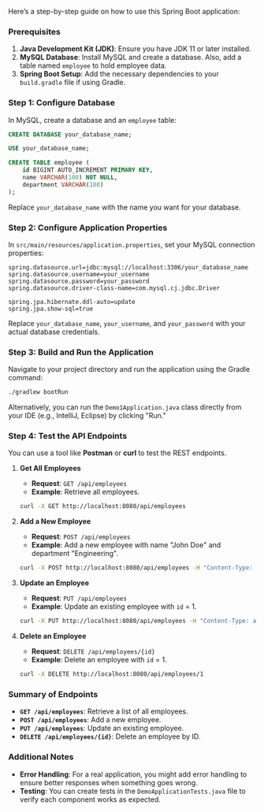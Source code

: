 Here’s a step-by-step guide on how to use this Spring Boot application:

### Prerequisites

1. **Java Development Kit (JDK)**: Ensure you have JDK 11 or later installed.
2. **MySQL Database**: Install MySQL and create a database. Also, add a table named `employee` to hold employee data.
3. **Spring Boot Setup**: Add the necessary dependencies to your `build.gradle` file if using Gradle.

### Step 1: Configure Database

In MySQL, create a database and an `employee` table:

```sql
CREATE DATABASE your_database_name;

USE your_database_name;

CREATE TABLE employee (
    id BIGINT AUTO_INCREMENT PRIMARY KEY,
    name VARCHAR(100) NOT NULL,
    department VARCHAR(100)
);
```

Replace `your_database_name` with the name you want for your database.

### Step 2: Configure Application Properties

In `src/main/resources/application.properties`, set your MySQL connection properties:

```properties
spring.datasource.url=jdbc:mysql://localhost:3306/your_database_name
spring.datasource.username=your_username
spring.datasource.password=your_password
spring.datasource.driver-class-name=com.mysql.cj.jdbc.Driver

spring.jpa.hibernate.ddl-auto=update
spring.jpa.show-sql=true
```

Replace `your_database_name`, `your_username`, and `your_password` with your actual database credentials.

### Step 3: Build and Run the Application

Navigate to your project directory and run the application using the Gradle command:

```bash
./gradlew bootRun
```

Alternatively, you can run the `Demo1Application.java` class directly from your IDE (e.g., IntelliJ, Eclipse) by clicking "Run."

### Step 4: Test the API Endpoints

You can use a tool like **Postman** or **curl** to test the REST endpoints.

1. **Get All Employees**
    - **Request**: `GET /api/employees`
    - **Example**: Retrieve all employees.
   ```bash
   curl -X GET http://localhost:8080/api/employees
   ```

2. **Add a New Employee**
    - **Request**: `POST /api/employees`
    - **Example**: Add a new employee with name "John Doe" and department "Engineering".
   ```bash
   curl -X POST http://localhost:8080/api/employees -H "Content-Type: application/json" -d '{"name": "John Doe", "department": "Engineering"}'
   ```

3. **Update an Employee**
    - **Request**: `PUT /api/employees`
    - **Example**: Update an existing employee with `id` = 1.
   ```bash
   curl -X PUT http://localhost:8080/api/employees -H "Content-Type: application/json" -d '{"id": 1, "name": "Jane Doe", "department": "HR"}'
   ```

4. **Delete an Employee**
    - **Request**: `DELETE /api/employees/{id}`
    - **Example**: Delete an employee with `id` = 1.
   ```bash
   curl -X DELETE http://localhost:8080/api/employees/1
   ```

### Summary of Endpoints

- **`GET /api/employees`**: Retrieve a list of all employees.
- **`POST /api/employees`**: Add a new employee.
- **`PUT /api/employees`**: Update an existing employee.
- **`DELETE /api/employees/{id}`**: Delete an employee by ID.

### Additional Notes

- **Error Handling**: For a real application, you might add error handling to ensure better responses when something goes wrong.
- **Testing**: You can create tests in the `DemoApplicationTests.java` file to verify each component works as expected.